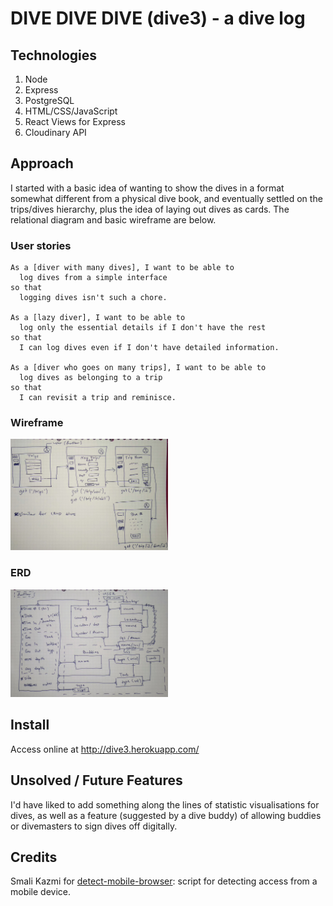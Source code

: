 # DIVE DIVE DIVE (dive3) - a dive log

## Technologies

1. Node
2. Express
3. PostgreSQL
4. HTML/CSS/JavaScript
5. React Views for Express
6. Cloudinary API

## Approach
I started with a basic idea of wanting to show the dives in a format somewhat different from a physical dive book, and eventually settled on the trips/dives hierarchy, plus the idea of laying out dives as cards. The relational diagram and basic wireframe are below.

### User stories
``` text
As a [diver with many dives], I want to be able to
  log dives from a simple interface
so that
  logging dives isn't such a chore.

As a [lazy diver], I want to be able to
  log only the essential details if I don't have the rest
so that
  I can log dives even if I don't have detailed information.

As a [diver who goes on many trips], I want to be able to
  log dives as belonging to a trip
so that
  I can revisit a trip and reminisce.

```

### Wireframe
<img width="50%" src='docs/dive3_wire.jpg' />

### ERD
<img width="50%" src='docs/dive3_erd.jpg' />

## Install
Access online at http://dive3.herokuapp.com/

## Unsolved / Future Features
I'd have liked to add something along the lines of statistic visualisations for dives, as well as a feature (suggested by a dive buddy) of allowing buddies or divemasters to sign dives off digitally.

## Credits
Smali Kazmi for [detect-mobile-browser](https://github.com/smali-kazmi/detect-mobile-browser): script for detecting access from a mobile device.
